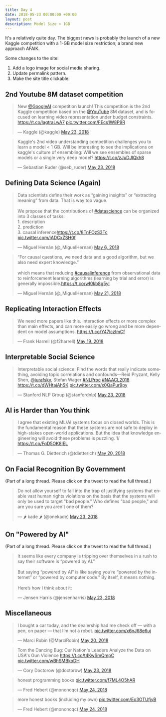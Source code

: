 ```yaml
---
title: Day 4
date: 2018-05-23 00:00:00 +00:00
layout: post
description: Model Size < 1GB
---
```


It's a relatively quite day. The biggest news is probably the launch of a new Kaggle competition with a 1-GB model size restriction; a brand new approach AFAIK.

Some changes to the site:
1. Add a logo image for social media sharing.
2. Update permalink pattern.
3. Make the site title clickable.

## 2nd Youtube 8M dataset competition
<amp-twitter width="400" height="400"
             layout="responsive"
             data-tweetid="999299772505870336">
    <blockquote placeholder><p lang="en" dir="ltr">New <a href="https://twitter.com/GoogleAI?ref_src=twsrc%5Etfw">@GoogleAI</a> competition launch! This competition is the 2nd Kaggle competition based on the <a href="https://twitter.com/YouTube?ref_src=twsrc%5Etfw">@YouTube</a> 8M dataset, and is focused on learning video representation under budget constraints. <a href="https://t.co/lagtraLwA7">https://t.co/lagtraLwA7</a> <a href="https://t.co/FEcs1W8P9R">pic.twitter.com/FEcs1W8P9R</a></p>&mdash; Kaggle (@kaggle) <a href="https://twitter.com/kaggle/status/999299772505870336?ref_src=twsrc%5Etfw">May 23, 2018</a></blockquote>
</amp-twitter>

<amp-twitter width="400" height="400"
             layout="responsive"
             data-tweetid="999302864416714753">
    <blockquote placeholder><p lang="en" dir="ltr">Kaggle&#39;s 2nd video understanding competition challenges you to learn a model &lt; 1 GB. Will be interesting to see the implications on kaggle&#39;s culture of ensembling: Will we see ensembles of sparse models or a single very deep model? <a href="https://t.co/zJuDJlQkh8">https://t.co/zJuDJlQkh8</a></p>&mdash; Sebastian Ruder (@seb_ruder) <a href="https://twitter.com/seb_ruder/status/999302864416714753?ref_src=twsrc%5Etfw">May 23, 2018</a></blockquote>
</amp-twitter>

## Defining Data Science (Again)
<amp-twitter width="400" height="400"
             layout="responsive"
             data-tweetid="993144530571493378">
    <blockquote placeholder><p lang="en" dir="ltr">Data scientists define their work as “gaining insights” or “extracting meaning” from data. That is way too vague. <br><br>We propose that the contributions of <a href="https://twitter.com/hashtag/datascience?src=hash&amp;ref_src=twsrc%5Etfw">#datascience</a> can be organized into 3 classes of tasks:<br>1. description<br>2. prediction<br>3. causal inference<a href="https://t.co/8TnFOzS3Tc">https://t.co/8TnFOzS3Tc</a> <a href="https://t.co/iADCxZSH0f">pic.twitter.com/iADCxZSH0f</a></p>&mdash; Miguel Hernán (@_MiguelHernan) <a href="https://twitter.com/_MiguelHernan/status/993144530571493378?ref_src=twsrc%5Etfw">May 6, 2018</a></blockquote>
</amp-twitter>

<amp-twitter width="400" height="400"
             layout="responsive"
             data-tweetid="998671487002402816"
             data-conversation="none">
    <blockquote placeholder><p lang="en" dir="ltr">“For causal questions, we need data and a good algorithm, but we also need expert knowledge.”<br><br>which means that reducing <a href="https://twitter.com/hashtag/causalinference?src=hash&amp;ref_src=twsrc%5Etfw">#causalinference</a> from observational data to reinforcement learning algorithms (learning by trial and error) is generally impossible.<a href="https://t.co/wI0kb8g5yI">https://t.co/wI0kb8g5yI</a></p>&mdash; Miguel Hernán (@_MiguelHernan) <a href="https://twitter.com/_MiguelHernan/status/998671487002402816?ref_src=twsrc%5Etfw">May 21, 2018</a></blockquote>
</amp-twitter>

## Replicating Interaction Effects
<amp-twitter width="400" height="400"
             layout="responsive"
             data-tweetid="997921854609395715">
    <blockquote placeholder><p lang="en" dir="ltr">We need more papers like this.  Interaction effects or more complex than main effects, and can more easily go wrong and be more dependent on model assumptions. <a href="https://t.co/Y47lczImCf">https://t.co/Y47lczImCf</a></p>&mdash; Frank Harrell (@f2harrell) <a href="https://twitter.com/f2harrell/status/997921854609395715?ref_src=twsrc%5Etfw">May 19, 2018</a></blockquote>
</amp-twitter>

## Interpretable Social Science
<amp-twitter width="400" height="400"
             layout="responsive"
             data-tweetid="999315472850931713">
    <blockquote placeholder><p lang="en" dir="ltr">Interpretable social science: Find the words that really indicate something, avoiding topic correlations and confounds—Reid Pryzant, Kelly Shen, <a href="https://twitter.com/jurafsky?ref_src=twsrc%5Etfw">@jurafsky</a>, Stefan Wager <a href="https://twitter.com/hashtag/NLProc?src=hash&amp;ref_src=twsrc%5Etfw">#NLProc</a> <a href="https://twitter.com/hashtag/NAACL2018?src=hash&amp;ref_src=twsrc%5Etfw">#NAACL2018</a> <a href="https://t.co/dWHtajAhSK">https://t.co/dWHtajAhSK</a> <a href="https://t.co/x0QaPur9py">pic.twitter.com/x0QaPur9py</a></p>&mdash; Stanford NLP Group (@stanfordnlp) <a href="https://twitter.com/stanfordnlp/status/999315472850931713?ref_src=twsrc%5Etfw">May 23, 2018</a></blockquote>
</amp-twitter>

## AI is Harder than You think
<amp-twitter width="400" height="400"
             layout="responsive"
             data-tweetid="998008634826108929">
    <blockquote placeholder><p lang="en" dir="ltr">I agree that existing ML/AI systems focus on closed worlds. This is the fundamental reason that these systems are not safe to deploy in high-stakes open-world applications. But the idea that knowledge engineering will avoid these problems is puzzling.  1/ <a href="https://t.co/FqD5OK8IEL">https://t.co/FqD5OK8IEL</a></p>&mdash; Thomas G. Dietterich (@tdietterich) <a href="https://twitter.com/tdietterich/status/998008634826108929?ref_src=twsrc%5Etfw">May 20, 2018</a></blockquote>
</amp-twitter>

## On Facial Recognition By Government  
(Part of a long thread. Please click on the tweet to read the full thread.)
<amp-twitter width="400" height="400"
             layout="responsive"
             data-tweetid="999355184873648129">
    <blockquote placeholder><p lang="en" dir="ltr">Do not allow yourself to fall into the trap of justifying systems that enable vast human rights violations on the basis that the systems will only be used to target &quot;bad people.&quot; Who defines &quot;bad people,&quot; and are you sure you aren&#39;t one of them?</p>&mdash; 🌶 kade 🌶 (@onekade) <a href="https://twitter.com/onekade/status/999355184873648129?ref_src=twsrc%5Etfw">May 23, 2018</a></blockquote>
</amp-twitter>

## On "Powered by AI"
(Part of a long thread. Please click on the tweet to read the full thread.)
<amp-twitter width="400" height="400"
             layout="responsive"
             data-tweetid="999119292086960128">
    <blockquote placeholder><p lang="en" dir="ltr">It seems like every company is tripping over themselves in a rush to say their software is “powered by AI.”<br><br>But saying “powered by AI” is like saying you’re “powered by the internet” or “powered by computer code.&quot; By itself, it means nothing.<br><br>Here’s how I think about it:</p>&mdash; Jensen Harris (@jensenharris) <a href="https://twitter.com/jensenharris/status/999119292086960128?ref_src=twsrc%5Etfw">May 23, 2018</a></blockquote>
</amp-twitter>

## Miscellaneous
<amp-twitter width="400" height="400"
             layout="responsive"
             data-tweetid="998030243981033472">
    <blockquote placeholder><p lang="en" dir="ltr">I bought a car today, and the dealership had me check off — with a pen, on paper — that I’m not a robot. <a href="https://t.co/x6nJ68e6uj">pic.twitter.com/x6nJ68e6uj</a></p>&mdash; Marci Robin (@MarciRobin) <a href="https://twitter.com/MarciRobin/status/998030243981033472?ref_src=twsrc%5Etfw">May 20, 2018</a></blockquote>
</amp-twitter>

<amp-twitter width="400" height="400"
             layout="responsive"
             data-tweetid="999278650418610176">
    <blockquote placeholder><p lang="en" dir="ltr">Tom the Dancing Bug: Our Nation&#39;s Leaders Analyze the Data on USA&#39;s Gun Violence <a href="https://t.co/t4KwSmQmpC">https://t.co/t4KwSmQmpC</a> <a href="https://t.co/wBhSMBkoDH">pic.twitter.com/wBhSMBkoDH</a></p>&mdash; Cory Doctorow (@doctorow) <a href="https://twitter.com/doctorow/status/999278650418610176?ref_src=twsrc%5Etfw">May 23, 2018</a></blockquote>
</amp-twitter>

<amp-twitter width="400" height="400"
             layout="responsive"
             data-tweetid="999471339474968576">
    <blockquote placeholder><p lang="en" dir="ltr">honest programming books <a href="https://t.co/f7ML4O5hAR">pic.twitter.com/f7ML4O5hAR</a></p>&mdash; Fred Hebert (@mononcqc) <a href="https://twitter.com/mononcqc/status/999471339474968576?ref_src=twsrc%5Etfw">May 24, 2018</a></blockquote>
</amp-twitter>

<amp-twitter width="400" height="400"
             layout="responsive"
             data-tweetid="999472704263786501"
             data-conversation="none">
    <blockquote placeholder><p lang="en" dir="ltr">more honest books (including my own) <a href="https://t.co/Eo3OTUfjyB">pic.twitter.com/Eo3OTUfjyB</a></p>&mdash; Fred Hebert (@mononcqc) <a href="https://twitter.com/mononcqc/status/999472704263786501?ref_src=twsrc%5Etfw">May 24, 2018</a></blockquote>
</amp-twitter>
